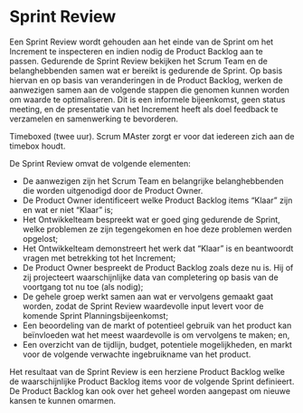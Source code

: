 # Sprint Review

Een Sprint Review wordt gehouden aan het einde van de Sprint om het Increment te inspecteren en indien nodig de Product Backlog aan te passen. Gedurende de Sprint Review bekijken het Scrum Team en de belanghebbenden samen wat er bereikt is gedurende de Sprint. Op basis hiervan en op basis van veranderingen in de Product Backlog, werken de aanwezigen samen aan de volgende stappen die genomen kunnen worden om waarde te optimaliseren. Dit is een informele bijeenkomst, geen status meeting, en de presentatie van het Increment heeft als doel feedback te verzamelen en samenwerking te bevorderen.

Timeboxed (twee uur). Scrum MAster zorgt er voor dat iedereen zich aan de timebox houdt.

De Sprint Review omvat de volgende elementen:
- De aanwezigen zijn het Scrum Team en belangrijke belanghebbenden die worden uitgenodigd door de Product Owner.
- De Product Owner identificeert welke Product Backlog items “Klaar” zijn en wat er niet “Klaar” is;
- Het Ontwikkelteam bespreekt wat er goed ging gedurende de Sprint, welke problemen ze zijn tegengekomen en hoe deze problemen werden opgelost;
- Het Ontwikkelteam demonstreert het werk dat “Klaar” is en beantwoordt vragen met betrekking tot het Increment;
- De Product Owner bespreekt de Product Backlog zoals deze nu is. Hij of zij projecteert waarschijnlijke data van completering op basis van de voortgang tot nu toe (als nodig);
- De gehele groep werkt samen aan wat er vervolgens gemaakt gaat worden, zodat de Sprint Review waardevolle input levert voor de komende Sprint Planningsbijeenkomst;
- Een beoordeling van de markt of potentieel gebruik van het product kan beïnvloeden wat het meest waardevolle is om vervolgens te maken; en,
- Een overzicht van de tijdlijn, budget, potentiele mogelijkheden, en markt voor de volgende verwachte ingebruikname van het product.

Het resultaat van de Sprint Review is een herziene Product Backlog welke de waarschijnlijke
Product Backlog items voor de volgende Sprint definieert. De Product Backlog kan ook over het
geheel worden aangepast om nieuwe kansen te kunnen omarmen.